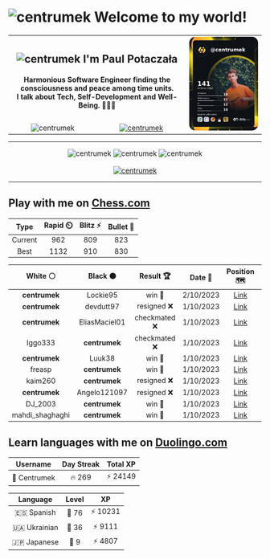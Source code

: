 <h1>
  <img
    src="https://emojis.slackmojis.com/emojis/images/1531849430/4246/blob-sunglasses.gif"
    width="30"
    alt="centrumek"
  />
  Welcome to my world!
</h1>

<table>
  <tbody>
    <tr>
      <td align="center" width="70%" colspan="2">
        <h2>
          <img
            src="https://raw.githubusercontent.com/MartinHeinz/MartinHeinz/master/wave.gif"
            width="30px"
            alt="centrumek"
          />
          I'm Paul Potaczała
        </h2>
        <h4>
          Harmonious Software Engineer finding the consciousness and peace among time units.
          <br/>
          I talk about Tech, Self-Development and Well-Being. 🌿🧘🚀
        </h4>
      </td>
      <td width="30%" rowspan="2">
        <a href="https://app.daily.dev/centrumek">
          <img
            src="./devcard.png"
            alt="centrumek"
          />
        </a>
      </td>
    </tr>
    <tr align="center">
      <td>
        <img
          src="https://komarev.com/ghpvc/?username=centrumek&label=visitors&color=0e75b6&style=flat"
          alt="centrumek"
        >
      </td>
      <td>
        <a href="https://stackoverflow.com/users/14496012/centrumek">
          <img
            src="https://stackoverflow.com/users/flair/14496012.png?theme=dark"
            alt="centrumek"
          >
        </a>
      </td>
    </tr>
  </tbody>
</table>

---
<div align="center">
  <img 
    src="https://github-readme-stats.vercel.app/api?username=centrumek&show_icons=true&count_private=true&theme=dark&hide_border=true&hide=issues,contribs&bg_color=00000000"
    alt="centrumek"
  />
  <img
    src="https://github-readme-stats.vercel.app/api/top-langs/?username=centrumek&layout=compact&hide_border=true&theme=dark&bg_color=00000000&langs_count=6&exclude_repo=air-statistic-app"
    alt="centrumek"
  />
  <img 
    src="https://github-readme-streak-stats.herokuapp.com?user=centrumek&theme=dark&hide_border=true&background=FFFFFF00"
    alt="centrumek"
  />
  <br/>
  <br/>
  <a href="https://www.buymeacoffee.com/centrumek">
    <img
      src="https://cdn.buymeacoffee.com/buttons/v2/default-orange.png"
      height="50"
      width="210"
      alt="centrumek"
    />
  </a>
</div>

---

## Play with me on [Chess.com](https://www.chess.com/member/centrumek)

<div align="center">
<!--START_SECTION:chessStats-->
<!-- Automatically generated with https://github.com/Balastrong/chess-stats-action -->

| Type | Rapid ⏲️ | Blitz ⚡ | Bullet 🔫 |
|:---:|:---:|:---:|:---:|
| Current | 962 | 809 | 823 |
| Best | 1132 | 910 | 830 |

| White ⚪ | Black ⚫ | Result 🏆 | Date 📅 | Position 🗺️ | Type 🕕 |
|:---:|:---:|:---:|:---:|:---:|:---:|
| **centrumek** | Lockie95 | win 🥇 | 2/10/2023 | <a href="http://www.ee.unb.ca/cgi-bin/tervo/fen.pl?select=6R1/5Q1k/5P1p/pp1p4/2p4P/P7/1PP5/2K5 b - -">Link</a> | Blitz |
| **centrumek** | devdutt97 | resigned ❌ | 1/10/2023 | <a href="http://www.ee.unb.ca/cgi-bin/tervo/fen.pl?select=r4rk1/bb3p1p/pp1p1qp1/3p4/3P2nN/4P3/PN4KP/1RB3R1 w - -">Link</a> | Rapid |
| **centrumek** | EliasMaciel01 | checkmated ❌ | 1/10/2023 | <a href="http://www.ee.unb.ca/cgi-bin/tervo/fen.pl?select=1r4k1/p4p2/6p1/q1Pp3p/4p2P/4P1P1/4BP2/KR6 w - -">Link</a> | Rapid |
| Iggo333 | **centrumek** | checkmated ❌ | 1/10/2023 | <a href="http://www.ee.unb.ca/cgi-bin/tervo/fen.pl?select=4R3/k1R3p1/pp3b2/P2r1p2/1P1p3p/6P1/5P1P/6K1 b - -">Link</a> | Rapid |
| **centrumek** | Luuk38 | win 🥇 | 1/10/2023 | <a href="http://www.ee.unb.ca/cgi-bin/tervo/fen.pl?select=r1bq4/p1p1kQ1B/4p2p/1p2P3/8/4P3/P1P3PP/5RK1 b - -">Link</a> | Rapid |
| freasp | **centrumek** | win 🥇 | 1/10/2023 | <a href="http://www.ee.unb.ca/cgi-bin/tervo/fen.pl?select=4b3/1p1k1pbp/p4p2/2R5/3r4/3P4/PPP2PPP/6K1 w - -">Link</a> | Rapid |
| kaim260 | **centrumek** | resigned ❌ | 1/10/2023 | <a href="http://www.ee.unb.ca/cgi-bin/tervo/fen.pl?select=8/1p6/2p5/2k1RP1r/P1P1P2P/1P1P2RK/8/8 b - -">Link</a> | Rapid |
| **centrumek** | Angelo121097 | resigned ❌ | 1/10/2023 | <a href="http://www.ee.unb.ca/cgi-bin/tervo/fen.pl?select=r4rk1/p3qppp/8/3n4/1P1b4/P3P3/2P2PPP/R3K2R w KQ -">Link</a> | Rapid |
| DJ_2003 | **centrumek** | win 🥇 | 1/10/2023 | <a href="http://www.ee.unb.ca/cgi-bin/tervo/fen.pl?select=8/5P2/1R6/2p5/3r4/7K/2k4r/6q1 w - -">Link</a> | Rapid |
| mahdi_shaghaghi | **centrumek** | win 🥇 | 1/10/2023 | <a href="http://www.ee.unb.ca/cgi-bin/tervo/fen.pl?select=r3kb1r/p3p2p/2pq4/1p3p1n/8/8/PP3PPP/n1B2KNR w kq -">Link</a> | Rapid |

<!--END_SECTION:chessStats-->
</div>

## Learn languages with me on [Duolingo.com](https://www.duolingo.com/profile/Centrumek)

<div align="center">
<!--START_SECTION:duolingoStats-->
<!-- Automatically generated with https://github.com/centrumek/duolingo-readme-stats-->

| Username | Day Streak | Total XP |
|:---:|:---:|:---:|
| 👤 Centrumek | 🔥 269 | ⚡ 24149 |

| Language | Level | XP |
|:---:|:---:|:---:|
| 🇪🇸 Spanish | 👑 76 | ⚡ 10231 |
| 🇺🇦 Ukrainian | 👑 36 | ⚡ 9111 |
| 🇯🇵 Japanese | 👑 9 | ⚡ 4807 |

<!--END_SECTION:duolingoStats-->
</div>
<!--
**centrumek/centrumek** is a ✨ _special_ ✨ repository because its `README.md` (this file) appears on your GitHub profile.

Here are some ideas to get you started:

- 🔭 I’m currently working on ...
- 🌱 I’m currently learning ...
- 👯 I’m looking to collaborate on ...
- 🤔 I’m looking for help with ...
- 💬 Ask me about ...
- 📫 How to reach me: ...
- 😄 Pronouns: ...
- ⚡ Fun fact: ...
-->

